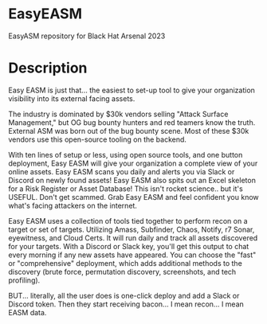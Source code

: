 # EasyEASM
EasyASM repository for Black Hat Arsenal 2023

# Description
Easy EASM is just that... the easiest to set-up tool to give your organization visibility into its external facing assets. 

The industry is dominated by $30k vendors selling "Attack Surface Management," but OG bug bounty hunters and red teamers know the truth. External ASM was born out of the bug bounty scene. Most of these $30k vendors use this open-source tooling on the backend.

With ten lines of setup or less, using open source tools, and one button deployment, Easy EASM will give your organization a complete view of your online assets. Easy EASM scans you daily and alerts you via Slack or Discord on newly found assets! Easy EASM also spits out an Excel skeleton for a Risk Register or Asset Database! This isn't rocket science.. but it's USEFUL. Don't get scammed. Grab Easy EASM and feel confident you know what's facing attackers on the internet.

Easy EASM uses a collection of tools tied together to perform recon on a target or set of targets. Utilizing Amass, Subfinder, Chaos, Notify, r7 Sonar, eyewitness, and Cloud Certs. It will run daily and track all assets discovered for your targets. With a Discord or Slack key, you'll get this output to chat every morning if any new assets have appeared. You can choose the "fast" or "comprehensive" deployment, which adds additional methods to the discovery (brute force, permutation discovery, screenshots, and tech profiling).

BUT... literally, all the user does is one-click deploy and add a Slack or Discord token. Then they start receiving bacon... I mean recon... I mean EASM data.
